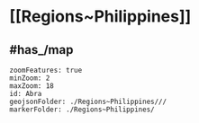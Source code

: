 # [[Regions~Philippines]] 



## #has_/map 


```leaflet
zoomFeatures: true 
minZoom: 2 
maxZoom: 18
id: Abra
geojsonFolder: ./Regions~Philippines///
markerFolder: ./Regions~Philippines/
```


